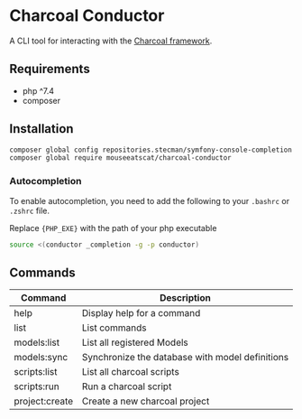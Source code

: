 # Charcoal Conductor
A CLI tool for interacting with the [Charcoal framework](https://github.com/charcoalphp/charcoal).

## Requirements
- php ^7.4
- composer
## Installation
```BASH
composer global config repositories.stecman/symfony-console-completion vcs https://github.com/MouseEatsCat/symfony-console-completion
composer global require mouseeatscat/charcoal-conductor
```
### Autocompletion
To enable autocompletion, you need to add the following to your `.bashrc` or `.zshrc` file.

Replace `{PHP_EXE}` with the path of your php executable
```BASH
source <(conductor _completion -g -p conductor)
```
## Commands
| Command        | Description                                     |
| -------------- | ----------------------------------------------- |
| help           | Display help for a command                      |
| list           | List commands                                   |
| models:list    | List all registered Models                      |
| models:sync    | Synchronize the database with model definitions |
| scripts:list   | List all charcoal scripts                       |
| scripts:run    | Run a charcoal script                           |
| project:create | Create a new charcoal project                   |

